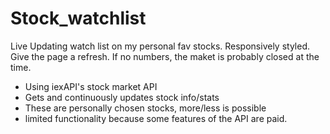 # Stock_watchlist
Live Updating watch list on my personal fav stocks. Responsively styled.<br />
 Give the page a refresh. If no numbers, the maket is probably closed at the time.
- Using iexAPI's stock market API
- Gets and continuously updates stock info/stats
- These are personally chosen stocks, more/less is possible
- limited functionality because some features of the API are paid.
